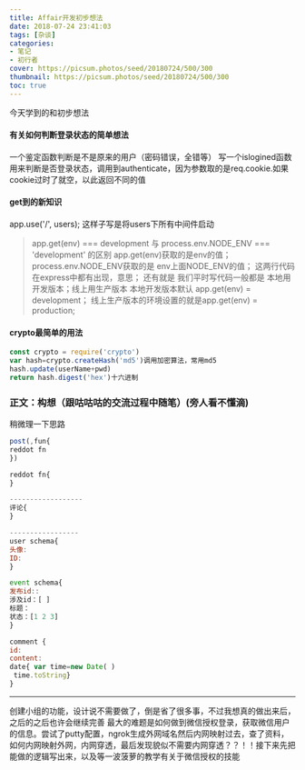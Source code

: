 ```yaml
---
title: Affair开发初步想法
date: 2018-07-24 23:41:03
tags: [杂谈]
categories: 
- 笔记
- 初行者
cover: https://picsum.photos/seed/20180724/500/300
thumbnail: https://picsum.photos/seed/20180724/500/300
toc: true
---
```

今天学到的和初步想法
<!--more-->
#### 有关如何判断登录状态的简单想法
一个鉴定函数判断是不是原来的用户（密码错误，全错等）
写一个islogined函数 用来判断是否登录状态，调用到authenticate，因为参数取的是req.cookie.如果cookie过时了就空，以此返回不同的值


#### get到的新知识
app.use('/', users); 这样子写是将users下所有中间件启动

>app.get(env) === development 与 process.env.NODE_ENV === 'development' 的区别
>app.get(env)获取的是env的值；
process.env.NODE_ENV获取的是 env上面NODE_ENV的值；
这两行代码在express中都有出现，意思；
还有就是 我们平时写代码一般都是 本地用开发版本；线上用生产版本
本地开发版本默认 app.get(env) = development；
线上生产版本的环境设置的就是app.get(env) = production;


#### crypto最简单的用法

```js
const crypto = require('crypto')
var hash=crypto.createHash('md5')调用加密算法，常用md5
hash.update(userName+pwd)
return hash.digest('hex')十六进制
```

### 正文：构想（跟咕咕咕的交流过程中随笔）(旁人看不懂滴)
稍微理一下思路
```js
post(,fun{
reddot fn
})

reddot fn{
}

------------------
评论{
}

-----------------
user schema{
头像:
ID:
}

event schema{
发布id::
涉及id：[ ]
标题：
状态：[1 2 3]
}

comment {
id:
content:
date{ var time=new Date( )
 time.toString}
}
```
--------------------
创建小组的功能，设计说不需要做了，倒是省了很多事，不过我想真的做出来后，之后的之后也许会继续完善
最大的难题是如何做到微信授权登录，获取微信用户的信息。尝试了putty配置，ngrok生成外网域名然后内网映射过去，查了资料，如何内网映射外网，内网穿透，最后发现貌似不需要内网穿透？？！！接下来先把能做的逻辑写出来，以及等一波菠萝的教学有关于微信授权的技能

